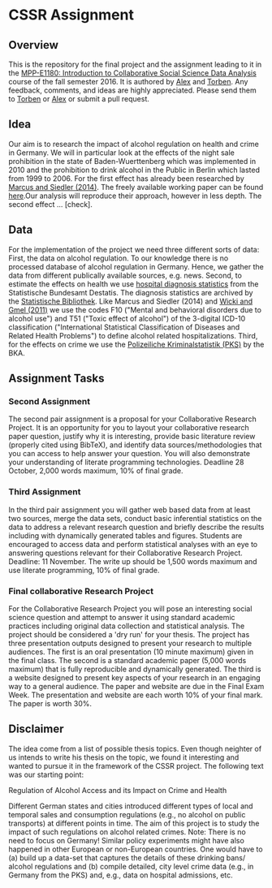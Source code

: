 # CSSR Assignment
## Overview

This is the repository for the final project and the assignment leading to it in the [MPP-E1180: Introduction to Collaborative Social Science Data Analysis](https://github.com/HertieDataScience) course of the fall semester 2016. It is authored by [Alex](https://github.com/corrod3) and [Torben](https://github.com/torbatschow). Any feedback, comments, and ideas are highly appreciated. Please send them to <a href="mailto:t.klausa@mpp.hertie-school.org">Torben</a> or <a href="mailto:a.sacharow@mpp.hertie-school.org">Alex</a> or submit a pull request.

## Idea

Our aim is to research the impact of alcohol regulation on health and crime in Germany. We will in particular look at the effects of the night sale prohibition in the state of Baden-Wuerttenberg which was implemented in 2010 and the prohibition to drink alcohol in the Public in Berlin which lasted from 1999 to 2006. For the first effect has already been researched by [Marcus and Siedler (2014)](http://www.sciencedirect.com/science/article/pii/S0047272714002564). The freely available working paper can be found [here](https://www.diw.de/documents/publikationen/73/diw_01.c.494858.de/dp1443.pdf).Our analysis will reproduce their approach, however in less depth. The second effect ... [check].

## Data

For the implementation of the project we need three different sorts of data: First, the data on alcohol regulation. To our knowledge there is no processed database of alcohol regulation in Germany. Hence, we gather the data from different publically available sources, e.g. news. Second, to estimate the effects on health we use [hospital diagnosis statistics](https://www.destatis.de/DE/Publikationen/Thematisch/Gesundheit/Krankenhaeuser/DiagnosedatenKrankenhaus.html) from the Statistische Bundesamt Destatis. The diagnosis statistics are archived by the [Statistische Bibliothek](https://www.destatis.de/GPStatistik/receive/DESerie_serie_00000950?list=all). Like Marcus and Siedler (2014) and [Wicki and Gmel (2011)](refhub.elsevier.com/S0047-2727(14)00256-4/rf0235) we use the  codes F10 ("Mental and behavioral disorders due to alcohol use") and T51 ("Toxic effect of alcohol") of the 3-digital ICD-10 classification ("International Statistical Classification of Diseases and Related Health Problems") to define alcohol related hospitalizations. Third, for the effects on crime we use the [Polizeiliche Kriminalstatistik (PKS)](https://www.bka.de/DE/AktuelleInformationen/StatistikenLagebilder/PolizeilicheKriminalstatistik/pks_node.html;jsessionid=5DFB83E1B040E5C0CCF7F9DF99203DA1.live0612) by the BKA.

## Assignment Tasks

### Second Assignment
The second pair assignment is a proposal for your Collaborative Research Project. It is an opportunity for you to layout your collaborative research paper question, justify why it is interesting, provide basic literature review (properly cited using BibTeX), and identify data sources/methodologies that you can access to help answer your question. You will also demonstrate your understanding of literate programming technologies. Deadline 28 October, 2,000 words maximum, 10% of final grade.

### Third Assignment

In the third pair assignment you will gather web based data from at least two sources, merge the data sets, conduct basic inferential statistics on the data to address a relevant research question and briefly describe the results including with dynamically generated tables and figures. Students are encouraged to access data and perform statistical analyses with an eye to answering questions relevant for their Collaborative Research Project. Deadline: 11 November. The write up should be 1,500 words maximum and use literate programming, 10% of final grade.

### Final collaborative Research Project

For the Collaborative Research Project you will pose an interesting social science question and attempt to answer it using standard academic practices including original data collection and statistical analysis. The project should be considered a 'dry run' for your thesis. The project has three presentation outputs designed to present your research to multiple audiences. The first is an oral presentation (10 minute maximum) given in the final class. The second is a standard academic paper (5,000 words maximum) that is fully reproducible and dynamically generated. The third is a website designed to present key aspects of your research in an engaging way to a general audience. The paper and website are due in the Final Exam Week. The presentation and website are each worth 10% of your final mark. The paper is worth 30%.

## Disclaimer

The idea come from a list of possible thesis topics. Even though neighter of us intends to write his thesis on the topic, we found it interesting and wanted to pursue it in the framework of the CSSR project. The following text was our starting point:

Regulation of Alcohol Access and its Impact on Crime and Health

Different German states and cities introduced different types of local and temporal sales and consumption regulations (e.g., no alcohol on public transports) at different points in time. The aim of this project is to study the impact of such regulations on alcohol related crimes.
Note: There is no need to focus on Germany! Similar policy experiments might have also happened in other European or non-European countries.
One would have to (a) build up a data-set that captures the details of these drinking bans/ alcohol regulations and (b) compile detailed, city level crime data (e.g., in Germany from the PKS) and, e.g., data on hospital admissions, etc.
